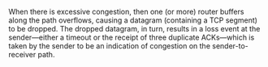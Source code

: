 When there is excessive congestion, then one (or more) router buffers
along the path overflows, causing a datagram (containing a TCP segment) to be
dropped. The dropped datagram, in turn, results in a loss event at the sender—either
a timeout or the receipt of three duplicate ACKs—which is taken by the sender to be
an indication of congestion on the sender-to-receiver path.